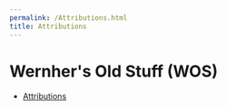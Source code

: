 ```yaml
---
permalink: /Attributions.html
title: Attributions
---
```


<!--
Attributions.md v1.0.1.0
Wernher's Old Stuff (WOS)
created: 01 Feb 2022
updated: 01 Feb 2022
-->

# Wernher's Old Stuff (WOS)

- [Attributions](../Attributions.md)

<!-- this file CC BY-NC-ND 3.0 Unported by zer0Kerbal-->
